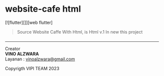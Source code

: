 # website-cafe html


[![flutter][]][web flutter] <br>
> Source Website Caffe With Html, is Html v.1
In new this project <H3>


---

Creator  
**VINO ALZWARA** <br>
Layanan : vinoalzwara@gmail.com



Copyrigth VIPI TEAM 2023

